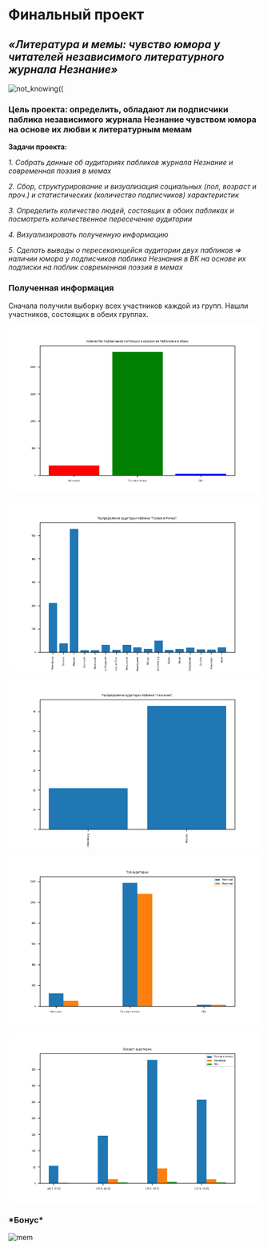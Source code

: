 # Финальный проект

## **_«Литература и мемы: чувство юмора у читателей независимого литературного журнала Незнание»_**

![not_knowing((](https://sun9-63.userapi.com/kosKIc1Z2QYwQhYFAWIUuKSq8iKegy3v08aT6w/qQM4DPtwMVU.jpg)

### Цель проекта: определить, обладают ли подписчики паблика независимого журнала Незнание чувством юмора на основе их любви к литературным мемам

 **Задачи проекта:**
 
 *1. Собрать данные об аудиториях пабликов журнала Незнание и современная поэзия в мемах*
 
 *2. Сбор, структурирование и визуализация социальных (пол, возраст и проч.) и статистических (количество подписчиков) характеристик*

 *3. Определить количество людей, состоящих в обоих пабликах и посмотреть количественное пересечение аудитории*
 
 *4. Визуализировать полученную информацию*
 
 *5. Сделать выводы о пересекающейся аудитории двух пабликов => наличии юмора у подписчиков паблика Незнания в ВК на основе их подписки на паблик современная поэзия в мемах*
 
 ### Полученная информация
 
 Сначала получили выборку всех участников каждой из групп. Нашли участников, состоящих в обеих группах.
 
 ![ages](/img/members.png)

![ages](/img/cities_memes.png)

![ages](/img/cities_neznanie.png)

 ![ages](/img/sex.png)

 ![ages](/img/ages.png)


### \*Бонус\*
![mem](https://sun9-60.userapi.com/0ncTNPKYZWth0RO0ujepgSTO0-SPDiB2hLjV-w/ATXI41H0uS0.jpg) 
